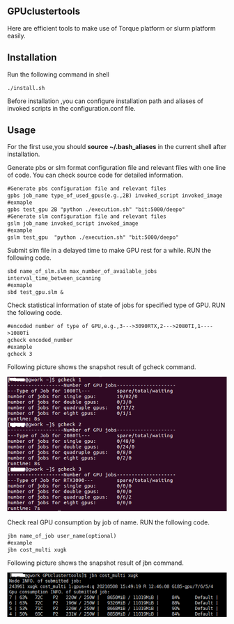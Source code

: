 ## GPUclustertools
Here are efficient tools to make use of Torque platform or slurm platform easily.
## Installation
Run the following command in shell
```
./install.sh
```
Before installation ,you can configure installation path and aliases of invoked scripts in the configuration.conf file.
## Usage
For the first use,you should __source ~/.bash_aliases__ in the current shell after installation.

Generate pbs or slm format configuration file and relevant files with one line of code. You can check source code for detailed information.
```
#Generate pbs configuration file and relevant files
gpbs job_name type_of_used_gpus(e.g.,2B) invoked_script invoked_image
#exmaple
gpbs test_gpu 2B "python ./execution.sh" "bit:5000/deepo"
#Generate slm configuration file and relevant files
gslm job_name invoked_script invoked_image
#example
gslm test_gpu  "python ./execution.sh" "bit:5000/deepo"
```
Submit slm file in a delayed time to make GPU rest for a while. RUN the following code.
```
sbd name_of_slm.slm max_number_of_available_jobs interval_time_between_scanning
#exmaple
sbd test_gpu.slm &
```
Check statistical information of state of jobs for specified type of GPU. RUN the following code.
```
#encoded number of type of GPU,e.g.,3--->3090RTX,2--->2080TI,1---->1080Ti
gcheck encoded_number
#example
gcheck 3
```
Following picture shows the snapshot result of gcheck command.

![snapshot_gcheck_result](https://github.com/marearth/GPUclustertools/blob/main/gcheck_snapshot.png)

Check real GPU consumption by job of name. RUN the following code.

```
jbn name_of_job user_name(optional)
#example
jbn cost_multi xugk
```
Following picture shows the snapshot result of jbn command.

![snapshot_jbn_result](https://github.com/marearth/GPUclustertools/blob/main/jbn_snapshot_result.png)
